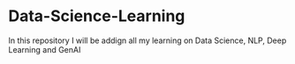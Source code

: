 # Data-Science-Learning
In this repository I will be addign all my learning on Data Science, NLP, Deep Learning and GenAI 
